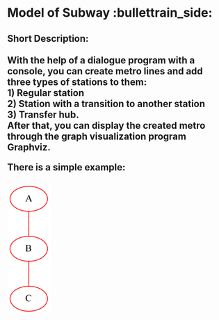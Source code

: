 <h1> Model of Subway :bullettrain_side: </h1>
  <h2>
  <p>
  Short Description: <br> <br>
  With the help of a dialogue program with a console, you can create metro lines and add three types of stations to them: <br> 
  1) Regular station <br>
  2) Station with a transition to another station <br> 
  3) Transfer hub. <br>
  After that, you can display the created metro through the graph visualization program Graphviz.
  </p>
  
  There is a simple example: <br> <br>
  <img src = "https://github.com/Sborzov456/subway-model/blob/master/img/subway.png">
  </h2>
